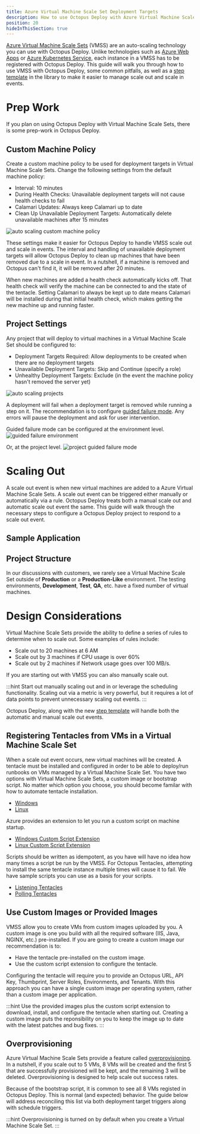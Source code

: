 ```yaml
---
title: Azure Virtual Machine Scale Set Deployment Targets
description: How to use Octopus Deploy with Azure Virtual Machine Scale Sets containing deployment targets.
position: 20
hideInThisSection: true
---
```


[Azure Virtual Machine Scale Sets](https://azure.microsoft.com/en-us/services/virtual-machine-scale-sets/) (VMSS) are an auto-scaling technology you can use with Octopus Deploy.  Unlike technologies such as [Azure Web Apps](https://azure.microsoft.com/en-us/services/app-service/web/) or [Azure Kubernetes Service](https://azure.microsoft.com/en-us/services/kubernetes-service/#overview), each instance in a VMSS has to be registered with Octopus Deploy.  This guide will walk you through how to use VMSS with Octopus Deploy, some common pitfalls, as well as a [step template](https://library.octopus.com/step-templates/e04c5cd8-0982-44b8-9cae-0a4b43676adc/actiontemplate-check-vmss-provision-status) in the library to make it easier to manage scale out and scale in events.

# Prep Work

If you plan on using Octopus Deploy with Virtual Machine Scale Sets, there is some prep-work in Octopus Deploy.

## Custom Machine Policy

Create a custom machine policy to be used for deployment targets in Virtual Machine Scale Sets.  Change the following settings from the default machine policy:

- Interval: 10 minutes
- During Health Checks: Unavailable deployment targets will not cause health checks to fail
- Calamari Updates: Always keep Calamari up to date
- Clean Up Unavailable Deployment Targets: Automatically delete unavailable machines after 15 minutes

![auto scaling custom machine policy](images/auto-scaling-machine-policy.png)

These settings make it easier for Octopus Deploy to handle VMSS scale out and scale in events.  The interval and handling of unavailable deployment targets will allow Octopus Deploy to clean up machines that have been removed due to a scale in event.  In a nutshell, if a machine is removed and Octopus can't find it, it will be removed after 20 minutes.

When new machines are added a health check automatically kicks off.  That health check will verify the machine can be connected to and the state of the tentacle.  Setting Calamari to always be kept up to date means Calamari will be installed during that initial health check, which makes getting the new machine up and running faster.

## Project Settings

Any project that will deploy to virtual machines in a Virtual Machine Scale Set should be configured to:

- Deployment Targets Required: Allow deployments to be created when there are no deployment targets
- Unavailable Deployment Targets: Skip and Continue (specify a role)
- Unhealthy Deployment Targets: Exclude (in the event the machine policy hasn't removed the server yet)

![auto scaling projects](images/project-settings-with-auto-scaling.png)

A deployment will fail when a deployment target is removed while running a step on it.  The recommendation is to configure [guided failure mode](docs/releases/guided-failures.md).  Any errors will pause the deployment and ask for user intervention.

Guided failure mode can be configured at the environment level.
![guided failure environment](images/environment-guided-failure-mode.png)

Or, at the project level.
![project guided failure mode](images/project-guided-failure-mode.png)

# Scaling Out

A scale out event is when new virtual machines are added to a Azure Virtual Machine Scale Sets.  A scale out event can be triggered either manually or automatically via a rule.  Octopus Deploy treats both a manual scale out and automatic scale out event the same.  This guide will walk through the necessary steps to configure a Octopus Deploy project to respond to a scale out event.

## Sample Application



## Project Structure

In our discussions with customers, we rarely see a Virtual Machine Scale Set outside of **Production** or a **Production-Like** environment.  The testing environments, **Development**, **Test**, **QA**, etc. have a fixed number of virtual machines.    



# Design Considerations
Virtual Machine Scale Sets provide the ability to define a series of rules to determine when to scale out.  Some examples of rules include:

- Scale out to 20 machines at 6 AM
- Scale out by 3 machines if CPU usage is over 60%
- Scale out by 2 machines if Network usage goes over 100 MB/s.

If you are starting out with VMSS you can also manually scale out.  

:::hint
Start out manually scaling out and in or leverage the scheduling functionality.  Scaling out via a metric is very powerful, but it requires a lot of data points to prevent unnecessary scaling out events.
:::

Octopus Deploy, along with the new [step template](https://library.octopus.com/step-templates/e04c5cd8-0982-44b8-9cae-0a4b43676adc/actiontemplate-check-vmss-provision-status) will handle both the automatic and manual scale out events.

## Registering Tentacles from VMs in a Virtual Machine Scale Set

When a scale out event occurs, new virtual machines will be created.  A tentacle must be installed and configured in order to be able to deploy/run runbooks on VMs managed by a Virtual Machine Scale Set.  You have two options with Virtual Machine Scale Sets, a custom image or bootstrap script.  No matter which option you choose, you should become familar with how to automate tentacle installation.

- [Windows](/docs/infrastructure/deployment-targets/windows-targets/automating-tentacle-installation.md)
- [Linux](/docs/infrastructure/deployment-targets/linux/tentacle/index.md#automation-scripts)

Azure provides an extension to let you run a custom script on machine startup.  

- [Windows Custom Script Extension](https://docs.microsoft.com/en-us/azure/virtual-machines/extensions/custom-script-windows)
- [Linux Custom Script Extension](https://docs.microsoft.com/en-us/azure/virtual-machines/extensions/custom-script-linux)

Scripts should be written as idempotent, as you have will have no idea how many times a script be run by the VMSS.  For Octopus Tentacles, attempting to install the same tentacle instance multiple times will cause it to fail.  We have sample scripts you can use as a basis for your scripts.

- [Listening Tentacles](https://github.com/OctopusSamples/IaC/blob/master/bootstrap/Windows/BootstrapListeningTentacle.ps1)
- [Polling Tentacles](https://github.com/OctopusSamples/IaC/blob/master/bootstrap/Windows/BootstrapPollingTentacle.ps1)

## Use Custom Images or Provided Images

VMSS allow you to create VMs from custom images uploaded by you.  A custom image is one you build with all the required software (IIS, Java, NGINX, etc.) pre-installed.  If you are going to create a custom image our recommendation is to:

- Have the tentacle pre-installed on the custom image.
- Use the custom script extension to configure the tentacle.

Configuring the tentacle will require you to provide an Octopus URL, API Key, Thumbprint, Server Roles, Environments, and Tenants.  With this approach you can have a single custom image per operating system, rather than a custom image per application.

:::hint
Use the provided images plus the custom script extension to download, install, and configure the tentacle when starting out.  Creating a custom image puts the reponsibility on you to keep the image up to date with the latest patches and bug fixes. 
:::

## Overprovisioning

Azure Virtual Machine Scale Sets provide a feature called [overprovisioning](https://docs.microsoft.com/en-us/azure/virtual-machine-scale-sets/virtual-machine-scale-sets-design-overview#overprovisioning).  In a nutshell, if you scale out to 5 VMs, 8 VMs will be created and the first 5 that are successfully provisioned will be kept, and the remaining 3 will be deleted.  Overprovisioning is designed to help scale out success rates.

Because of the bootstrap script, it is common to see all 8 VMs registed in Octopus Deploy.  This is normal (and expected) behavior.  The guide below will address reconciling this list via both deployment target triggers along with schedule triggers.

:::hint
Overprovisioning is turned on by default when you create a Virtual Machine Scale Set.
:::